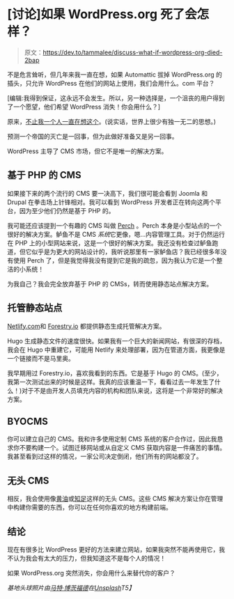 # [讨论]如果 WordPress.org 死了会怎样？

> 原文：<https://dev.to/tammalee/discuss-what-if-wordpress-org-died-2bap>

不是危言耸听，但几年来我一直在想，如果 Automattic 拔掉 WordPress.org 的插头，只允许 WordPress 在他们的网站上使用，我们会用什么。com 平台？

[编辑:我得到保证，这永远不会发生。所以，另一种选择是，一个沮丧的用户得到了一个愿望，他们希望 WordPress 消失！你会用什么？]

原来，[不止我一个人一直在想这个](https://premium.wpmudev.org/blog/fall-or-matt-in-hell/)。(说实话，世界上很少有独一无二的思想。)

预测一个帝国的灭亡是一回事，但为此做好准备又是另一回事。

WordPress 主导了 CMS 市场，但它不是唯一的解决方案。

## 基于 PHP 的 CMS

如果接下来的两个流行的 CMS 要一决高下，我们很可能会看到 Joomla 和 Drupal 在拳击场上针锋相对。我可以看到 WordPress 开发者正在转向这两个平台，因为至少他们仍然是基于 PHP 的。

我可能还应该提到一个有趣的 CMS 叫做 [Perch](https://grabaperch.com/) 。Perch 本身是小型站点的一个很好的解决方案。鲈鱼不是 CMS *系统*它更像，嗯...内容管理工具。对于仍然运行在 PHP 上的小型网站来说，这是一个很好的解决方案。我还没有检查过鲈鱼跑道，但它似乎是为更大的网站设计的，我听说那里有一家鲈鱼店？我已经很多年没有使用 Perch 了，但是我觉得我没有提到它是我的疏忽，因为我认为它是一个整洁的小系统！

为我自己？我会完全放弃基于 PHP 的 CMSs，转而使用静态站点解决方案。

## 托管静态站点

[Netlify.com](https://www.netlify.com/)和 [Forestry.io](https://forestry.io/) 都提供静态生成托管解决方案。

Hugo 生成静态文件的速度很快。如果我有一个巨大的新闻网站，有很深的存档，我会在 Hugo 中重建它，可能用 Netlify 来处理部署，因为在管道方面，我更像是一个链接而不是马里奥。

我早期用过 Forestry.io，喜欢我看到的东西。它是基于 Hugo 的 CMS。(至少，我第一次测试出来的时候是这样。我真的应该重温一下，看看过去一年发生了什么！)对于不是由开发人员填充内容的机构和团队来说，这将是一个非常好的解决方案。

## BYOCMS

你可以建立自己的 CMS。我和许多使用定制 CMS 系统的客户合作过，因此我恳求你不要构建一个。试图迁移网站或从自定义 CMS 获取内容是一件痛苦的事情。我甚至看到过这样的情况，一家公司决定倒闭，他们所有的网站都没了。

## 无头 CMS

相反，我会使用像[黄油](https://buttercms.com/)或[知足](https://www.contentful.com/r/knowledgebase/jamstack-cms/)这样的无头 CMS。这些 CMS 解决方案让你在管理中构建你需要的东西，你可以在任何你喜欢的地方构建前端。

## 结论

现在有很多比 WordPress 更好的方法来建立网站，如果我突然不能再使用它，我不认为我会有太大的压力，但我知道这不是每个人的情况！

如果 WordPress.org 突然消失，你会用什么来替代你的客户？

*基地头球照片由[马特·博茨福德](https://unsplash.com/@mattbotsford?utm_source=unsplash&utm_medium=referral&utm_content=creditCopyText)在[Unsplash](https://unsplash.com)T5】*